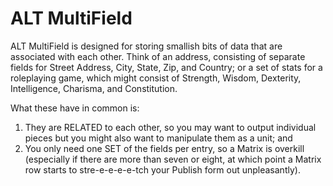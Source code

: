 # ALT MultiField #

ALT MultiField is designed for storing smallish bits of data that are associated with each other. 
Think of an address, consisting of separate fields for Street Address, City, State, Zip, and Country; or
a set of stats for a roleplaying game, which might consist of 
Strength, Wisdom, Dexterity, Intelligence, Charisma, and Constitution.

What these have in common is:

1. They are RELATED to each other, so you may want to output individual pieces but you might also 
want to manipulate them as a unit; and
2. You only need one SET of the fields per entry, so a Matrix is overkill (especially if there are more than 
seven or eight, at which point a Matrix row starts to stre-e-e-e-e-tch your Publish form out unpleasantly).

